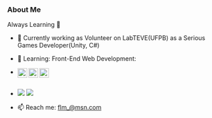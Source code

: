 ### About Me

<!--
**fredleal/fredleal** is a ✨ _special_ ✨ repository because its `README.md` (this file) appears on your GitHub profile.-->

Always Learning :blue_book:

- 🔭 Currently working as Volunteer on LabTEVE(UFPB) as a Serious Games Developer(Unity, C#)
- 🌱 Learning: Front-End Web Development:
- <img align="left" width="22px" src="https://cdn.jsdelivr.net/npm/simple-icons@3.13.0/icons/react.svg"></i> <img align="left" width="22px"    src="https://cdn.jsdelivr.net/npm/simple-icons@3.13.0/icons/typescript.svg"></i> <img align="left" width="22px" src="https://cdn.jsdelivr.net/npm/simple-icons@3.13.0/icons/javascript.svg"></i><br /><br />


- <img src="https://github-readme-stats-eight-theta.vercel.app/api?username=fredleal&show_icons=true&theme=dracula&include_all_commits=true&count_private=true"/> <img src="https://github-readme-stats-eight-theta.vercel.app/api/top-langs/?username=fredleal&layout=compact&langs_count=8&theme=dracula"/>

- 📫 Reach me: flm_@msn.com

